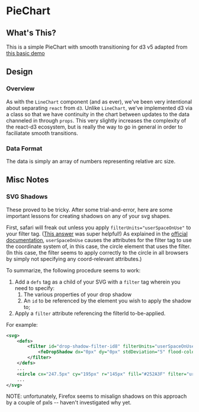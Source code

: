 # PieChart

## What's This?

This is a simple PieChart with smooth transitioning for d3 v5 adapted from [this basic demo](https://bl.ocks.org/adamjanes/5e53cfa2ef3d3f05828020315a3ba18c)

## Design

### Overview

As with the `LineChart` component (and as ever), we've been very intentional about separating `react` from `d3`. Unlike `LineChart`, we've implemented d3 via a class so that we have continuity in the chart between updates to the data channeled in through `props`. This very slightly increases the complexity of the react-d3 ecosystem, but is really the way to go in general in order to faciliatate smooth transitions.

### Data Format

The data is simply an array of numbers representing relative arc size.

## Misc Notes

### SVG Shadows

These proved to be tricky. After some trial-and-error, here are some important lessons for creating shadows on any of your svg shapes.

First, safari will freak out unless you apply `filterUnits="userSpaceOnUse"` to your filter tag. ([This answer](https://stackoverflow.com/a/47946201/8620332) was super helpful!) As explained in the [official documentation](https://developer.mozilla.org/en-US/docs/Web/SVG/Attribute/filterUnits), `userSpaceOnUse` causes the attributes for the filter tag to use the coordinate system of, in this case, the circle element that uses the filter. (In this case, the filter seems to apply correctly to the circle in all browsers by simply not specifying any coord-relevant attributes.)

To summarize, the following procedure seems to work:

1. Add a `defs` tag as a child of your SVG with a `filter` tag wherein you need to specify:
    1. The various properties of your drop shadow
    2. An `id` to be referenced by the element you wish to apply the shadow to;
2. Apply a `filter` attribute referencing the filterId to-be-applied.

For example:

```xml
<svg>
    <defs>
        <filter id="drop-shadow-filter-id8" filterUnits="userSpaceOnUse">
            <feDropShadow dx="0px" dy="0px" stdDeviation="5" flood-color="rgba(0,0,0,1.75)" flood-opacity="1"> </feDropShadow>
        </filter>
    </defs>
    ...
    <circle cx="247.5px" cy="195px" r="145px" fill="#252A3F" filter="url(#drop-shadow-filter-id8)"></circle>
    ...
</svg>
```

NOTE: unfortunately, Firefox seems to misalign shadows on this approach by a couple of pxls -- haven't investigated why yet.

